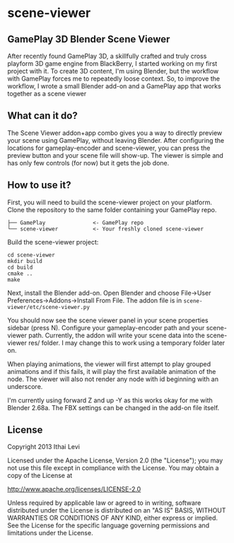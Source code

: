 scene-viewer
============

## GamePlay 3D Blender Scene Viewer

After recently found GamePlay 3D, a skillfully crafted and truly cross playform 3D game engine from BlackBerry, I started working on my first project with it. 
To create 3D content, I'm using Blender, but the workflow with GamePlay forces me to repeatedly loose context.
So, to improve the workflow, I wrote a small Blender add-on and a GamePlay app that works together as a scene viewer

## What can it do?

The Scene Viewer addon+app combo gives you a way to directly preview your scene using GamePlay, without leaving Blender.
After configuring the locations for gameplay-encoder and scene-viewer, you can press the preview button and 
your scene file will show-up.
The viewer is simple and has only few controls (for now) but it gets the job done.

## How to use it?
First, you will need to build the scene-viewer project on your platform. 
Clone the repository to the same folder containing your GamePlay repo.

```
├── GamePlay               <- GamePlay repo
└── scene-viewer           <- Your freshly cloned scene-viewer
```

Build the scene-viewer project:

```
cd scene-viewer
mkdir build
cd build
cmake ..
make
```

Next, install the Blender add-on. 
Open Blender and choose File->User Preferences->Addons->Install From File.
The addon file is in `scene-viewer/etc/scene-viewer.py`

You should now see the scene viewer panel in your scene properties sidebar (press N).
Configure your gameplay-encoder path and your scene-viewer path. 
Currently, the addon will write your scene data into the scene-viewer res/ folder. I may change this to work using a temporary folder later on.

When playing animations, the viewer will first attempt to play grouped animations and if this fails, it will play the first available animation of the node.
The viewer will also not render any node with id beginning with an underscore.

I'm currently using forward Z and up -Y as this works okay for me with Blender 2.68a. The FBX settings can be changed in the add-on file itself.

## License
Copyright 2013 Ithai Levi

Licensed under the Apache License, Version 2.0 (the "License");
you may not use this file except in compliance with the License.
You may obtain a copy of the License at

http://www.apache.org/licenses/LICENSE-2.0

Unless required by applicable law or agreed to in writing, software
distributed under the License is distributed on an "AS IS" BASIS,
WITHOUT WARRANTIES OR CONDITIONS OF ANY KIND, either express or implied.
See the License for the specific language governing permissions and
limitations under the License.

